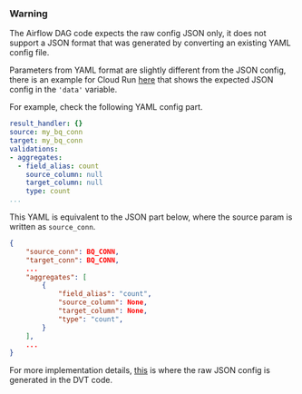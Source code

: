 
### Warning 

The Airflow DAG code expects the raw config JSON only, 
it does not support a JSON format that was generated by converting an existing
YAML config file.

Parameters from YAML format are slightly different from the JSON config,
there is an example for Cloud Run [here](https://github.com/GoogleCloudPlatform/professional-services-data-validator/tree/develop/samples/run#test-cloud-run-endpoint) 
that shows the expected JSON config in the `'data'` variable.

For example, check the following YAML config part.

```yaml
result_handler: {}
source: my_bq_conn
target: my_bq_conn
validations:
- aggregates:
  - field_alias: count
    source_column: null
    target_column: null
    type: count
...
```

This YAML is equivalent to the JSON part below, where the source param is written as `source_conn`.

```json
{
    "source_conn": BQ_CONN,
    "target_conn": BQ_CONN,
    ...
    "aggregates": [
        {
            "field_alias": "count",
            "source_column": None,
            "target_column": None,
            "type": "count",
        }
    ],
    ...
}
```

For more implementation details, [this](https://github.com/GoogleCloudPlatform/professional-services-data-validator/blob/develop/data_validation/config_manager.py#L444) 
is where the raw JSON config is generated in the DVT code.
